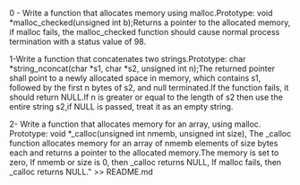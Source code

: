 0 - Write a function that allocates memory using malloc.Prototype: void *malloc_checked(unsigned int b);Returns a pointer to the allocated memory, if malloc fails, the malloc_checked function should cause normal process termination with a status value of 98.

1-Write a function that concatenates two strings.Prototype: char *string_nconcat(char *s1, char *s2, unsigned int n);The returned pointer shall point to a newly allocated space in memory, which contains s1, followed by the first n bytes of s2, and null terminated.If the function fails, it should return NULL.If n is greater or equal to the length of s2 then use the entire string s2,if NULL is passed, treat it as an empty string.

2- Write a function that allocates memory for an array, using malloc. Prototype: void *_calloc(unsigned int nmemb, unsigned int size), The _calloc function allocates memory for an array of nmemb elements of size bytes each and returns a pointer to the allocated memory.The memory is set to zero, If nmemb or size is 0, then _calloc returns NULL, If malloc fails, then _calloc returns NULL." >> README.md

